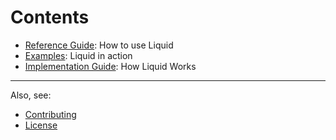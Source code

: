 #  Contents

- [Reference Guide](https://github.com/maustinstar/liquid/blob/master/Docs/Reference.md): How to use Liquid
- [Examples](https://github.com/maustinstar/liquid/blob/master/Docs/Examples.md): Liquid in action
- [Implementation Guide](https://github.com/maustinstar/liquid/blob/master/Docs/Examples.md): How Liquid Works

***

Also, see:
- [Contributing](https://github.com/maustinstar/liquid/blob/master/Contributing.md)
- [License](https://github.com/maustinstar/liquid/blob/master/License.md)
